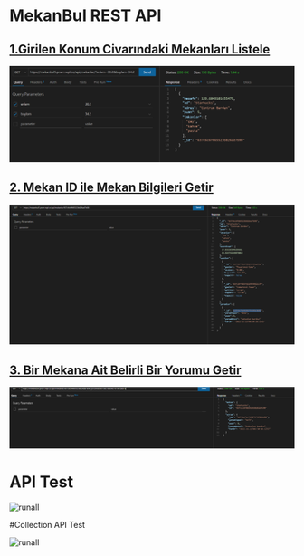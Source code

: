 # MekanBul REST API

## [1.Girilen Konum Civarındaki Mekanları Listele](https://mekanbul5.pnarr.repl.co/api/mekanlar?enlem=37.2&boylam=30.5)
![1](/resimler/konum.png)

## [2. Mekan ID ile Mekan Bilgileri Getir](https://mekanbul5.pnarr.repl.co/api/mekanlar/63794001e9cfef2efb8c5d60)
![2](/resimler/mekanlar.png)

## [3. Bir Mekana Ait Belirli Bir Yorumu Getir](https://mekanbul5.pnarr.repl.co/api/mekanlar/63794001e9cfef2efb8c5d60/yorumlar/63794004cf6e6978de6b3060)
![3](/resimler/yorumlar.png) 

# API Test
<img width="565" alt="runall" src="https://user-images.githubusercontent.com/71606384/204534265-79d19e7f-ad88-428f-b52f-39f5c9a64480.png">

#Collection API Test

<img width="565" alt="runall" src="https://user-images.githubusercontent.com/71606384/204534421-0c995be8-d5f5-4fdb-9585-e38625d9041e.png">
